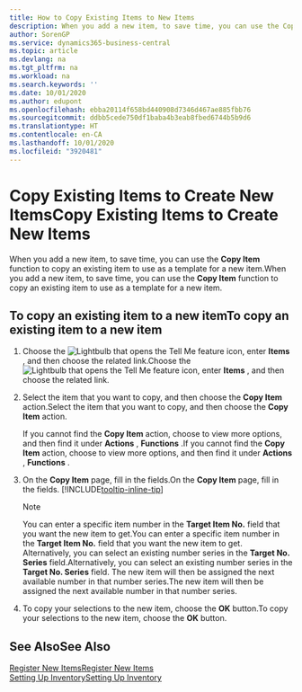```yaml
---
title: How to Copy Existing Items to New Items
description: When you add a new item, to save time, you can use the Copy Item function to copy an existing item to use as a template for a new item.
author: SorenGP
ms.service: dynamics365-business-central
ms.topic: article
ms.devlang: na
ms.tgt_pltfrm: na
ms.workload: na
ms.search.keywords: ''
ms.date: 10/01/2020
ms.author: edupont
ms.openlocfilehash: ebba20114f658bd440908d7346d467ae885fbb76
ms.sourcegitcommit: ddbb5cede750df1baba4b3eab8fbed6744b5b9d6
ms.translationtype: HT
ms.contentlocale: en-CA
ms.lasthandoff: 10/01/2020
ms.locfileid: "3920481"
---
```

# <a name="copy-existing-items-to-create-new-items"></a><span data-ttu-id="887b3-103">Copy Existing Items to Create New Items</span><span class="sxs-lookup"><span data-stu-id="887b3-103">Copy Existing Items to Create New Items</span></span>

<span data-ttu-id="887b3-104">When you add a new item, to save time, you can use the **Copy Item** function to copy an existing item to use as a template for a new item.</span><span class="sxs-lookup"><span data-stu-id="887b3-104">When you add a new item, to save time, you can use the **Copy Item** function to copy an existing item to use as a template for a new item.</span></span>  

## <a name="to-copy-an-existing-item-to-a-new-item"></a><span data-ttu-id="887b3-105">To copy an existing item to a new item</span><span class="sxs-lookup"><span data-stu-id="887b3-105">To copy an existing item to a new item</span></span>

1. <span data-ttu-id="887b3-106">Choose the ![Lightbulb that opens the Tell Me feature](media/ui-search/search_small.png "Tell me what you want to do") icon, enter **Items** , and then choose the related link.</span><span class="sxs-lookup"><span data-stu-id="887b3-106">Choose the ![Lightbulb that opens the Tell Me feature](media/ui-search/search_small.png "Tell me what you want to do") icon, enter **Items** , and then choose the related link.</span></span>  
2. <span data-ttu-id="887b3-107">Select the item that you want to copy, and then choose the **Copy Item** action.</span><span class="sxs-lookup"><span data-stu-id="887b3-107">Select the item that you want to copy, and then choose the **Copy Item** action.</span></span>  

    <span data-ttu-id="887b3-108">If you cannot find the **Copy Item** action, choose to view more options, and then find it under **Actions** , **Functions** .</span><span class="sxs-lookup"><span data-stu-id="887b3-108">If you cannot find the **Copy Item** action, choose to view more options, and then find it under **Actions** , **Functions** .</span></span>  

3. <span data-ttu-id="887b3-109">On the **Copy Item** page, fill in the fields.</span><span class="sxs-lookup"><span data-stu-id="887b3-109">On the **Copy Item** page, fill in the fields.</span></span> [!INCLUDE[tooltip-inline-tip](includes/tooltip-inline-tip_md.md)]

    > [!NOTE]  
    > <span data-ttu-id="887b3-110">You can enter a specific item number in the **Target Item No.** field that you want the new item to get.</span><span class="sxs-lookup"><span data-stu-id="887b3-110">You can enter a specific item number in the **Target Item No.** field that you want the new item to get.</span></span> <span data-ttu-id="887b3-111">Alternatively, you can select an existing number series in the **Target No. Series** field.</span><span class="sxs-lookup"><span data-stu-id="887b3-111">Alternatively, you can select an existing number series in the **Target No. Series** field.</span></span> <span data-ttu-id="887b3-112">The new item will then be assigned the next available number in that number series.</span><span class="sxs-lookup"><span data-stu-id="887b3-112">The new item will then be assigned the next available number in that number series.</span></span>  

4. <span data-ttu-id="887b3-113">To copy your selections to the new item, choose the **OK** button.</span><span class="sxs-lookup"><span data-stu-id="887b3-113">To copy your selections to the new item, choose the **OK** button.</span></span>  

## <a name="see-also"></a><span data-ttu-id="887b3-114">See Also</span><span class="sxs-lookup"><span data-stu-id="887b3-114">See Also</span></span>

[<span data-ttu-id="887b3-115">Register New Items</span><span class="sxs-lookup"><span data-stu-id="887b3-115">Register New Items</span></span>](inventory-how-register-new-items.md)  
[<span data-ttu-id="887b3-116">Setting Up Inventory</span><span class="sxs-lookup"><span data-stu-id="887b3-116">Setting Up Inventory</span></span>](inventory-setup-inventory.md)  
